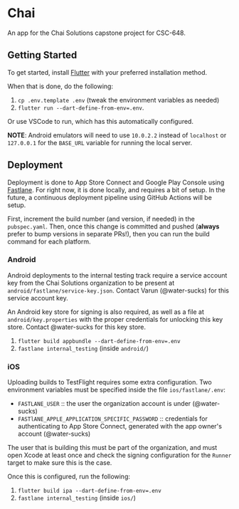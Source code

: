 # Chai

An app for the Chai Solutions capstone project for CSC-648.

## Getting Started

To get started, install [Flutter](https://flutter.dev) with your preferred
installation method.

When that is done, do the following:

1. `cp .env.template .env` (tweak the environment variables as needed)
2. `flutter run --dart-define-from-env=.env`.

Or use VSCode to run, which has this automatically configured.

**NOTE**: Android emulators will need to use `10.0.2.2` instead of `localhost`
or `127.0.0.1` for the `BASE_URL` variable for running the local server.

## Deployment

Deployment is done to App Store Connect and Google Play Console using
[Fastlane](https://fastlane.tools). For right now, it is done locally, and
requires a bit of setup. In the future, a continuous deployment pipeline using
GitHub Actions will be setup.

First, increment the build number (and version, if needed) in the `pubspec.yaml`.
Then, once this change is committed and pushed (**always** prefer to bump
versions in separate PRs!), then you can run the build command for each platform.

### Android

Android deployments to the internal testing track require a service account key
from the Chai Solutions organization to be present at
`android/fastlane/service-key.json`. Contact Varun (@water-sucks) for this
service account key.

An Android key store for signing is also required, as well as a file at
`android/key.properties` with the proper credentials for unlocking this key
store. Contact @water-sucks for this key store.

1. `flutter build appbundle --dart-define-from-env=.env`
2. `fastlane internal_testing` (inside `android/`)

### iOS

Uploading builds to TestFlight requires some extra configuration. Two
environment variables must be specified inside the file `ios/fastlane/.env`:

-   `FASTLANE_USER` :: the user the organization account is under (@water-sucks)
-   `FASTlANE_APPLE_APPLICATION_SPECIFIC_PASSWORD` :: credentials for authenticating
    to App Store Connect, generated with the app owner's account (@water-sucks)

The user that is building this must be part of the organization, and must open
Xcode at least once and check the signing configuration for the `Runner` target
to make sure this is the case.

Once this is configured, run the following:

1. `flutter build ipa --dart-define-from-env=.env`
2. `fastlane internal_testing` (inside `ios/`)
